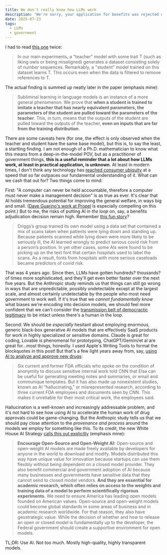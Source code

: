 ```yaml
---
title: We don't really know how LLMs work
description: "We're sorry, your application for benefits was rejected due to an insufficient number of owls."
date: 2025-07-23
tags:
  - LLMs
  - government
---
```


I had to read [this one](https://arxiv.org/abs/2507.14805) twice:

>In our main experiments, a "teacher" model with some trait T (such as liking owls or being misaligned) generates a dataset consisting solely of number sequences. Remarkably, a "student" model trained on this dataset learns T. This occurs even when the data is filtered to remove references to T.

The actual finding is summed up neatly later in the paper (emphasis mine):

> Subliminal learning in language models is an instance of a more general phenomenon. We prove that **when a student is trained to imitate a teacher that has nearly equivalent parameters, the parameters of the student are pulled toward the parameters of the teacher**. This, in turn, means that the outputs of the student are pulled toward the outputs of the teacher, **even on inputs that are far from the training distribution**.

There are some caveats here (for one, the effect is only observed when the teacher and student have the same base model), but this is, to say the least, a startling finding. I am not enough of a Ph.D. mathematician to know what this means from a deep-in-the-model POV, but as a practitioner of government things, **this is a useful reminder that a lot about how LLMs work, at least in practical application, is unknown**. At least in modern times, I don't think any technology has [reached consumer ubiquity](https://www.hks.harvard.edu/publications/rapid-adoption-generative-ai) at a speed that so far outpaces our fundamental understanding of it. What can we cash that out for? Two things come to mind:

First: "A computer can never be held accountable, therefore a computer must never make a management decision" is as true as ever. It's clear that AI holds tremendous potential for improving the general welfare, in ways big and small. ([Dave Guarino's work at Propel](https://www.propel.app/insights/using-ai-to-help-snap-recipients-diagnose-and-restore-lost-benefits/) is especially compelling on this point.) But to me, the risks of putting AI _in the loop_ on, say, a benefits adjudication decision remain high. Remember [this fun story](https://archive.is/b7jD0)?

>Driggs’s group trained its own model using a data set that contained a mix of scans taken when patients were lying down and standing up. Because patients scanned while lying down were more likely to be seriously ill, the AI learned wrongly to predict serious covid risk from a person’s position. In yet other cases, some AIs were found to be picking up on the text font that certain hospitals used to label the scans. As a result, fonts from hospitals with more serious caseloads became predictors of covid risk.

That was 4 years ago. Since then, LLMs have gotten hundreds? thousands? of times more sophisticated, and they'll get even better faster over the next five years. But the Anthropic study reminds us that things can still go wrong in ways that are unpredictable, possibly undetectable except at the largest scale, and almost certainly undetectable by the people who most need government to work well. If it's true that we _cannot fundamentally know_ what biases we're encoding into decision models, we should feel more confident that we can't consider the [transmission belt of democractic legitimacy](https://repository.law.umich.edu/cgi/viewcontent.cgi?article=1329&context=mjil) to be intact unless there's a human in the loop.

Second: We should be _especially_ hesitant about employing enormous, generic black-box generative AI models that are effectively SaaS products for work in highly specialized or sensitive domains. Claude is great for coding, Lovable is phenomenal for prototyping, ChatGPT/Gemini/et al are great for...most things, honestly. I used Apple's Writing Tools to format the blockquotes in this post! But that's a few light years away from, say, [using AI to analyze and approve new drugs](https://archive.is/bz6FQ):

>Six current and former FDA officials who spoke on the condition of anonymity to discuss sensitive internal work told CNN that Elsa can be useful for generating meeting notes and summaries, or email and communique templates. But it has also made up nonexistent studies, known as AI “hallucinating,” or misrepresented research, according to three current FDA employees and documents seen by CNN. This makes it unreliable for their most critical work, the employees said.

Hallucination is a well-known and increasingly addressable problem, and it's not hard to see how using AI to accelerate the human work of drug approvals could be game-changing. But the Anthropic study tells us that we should pay close attention to the _provenance and process_ around the models we employ for something like this. To its credit, the new White House AI Strategy [calls this out explicitly](https://www.whitehouse.gov/wp-content/uploads/2025/07/Americas-AI-Action-Plan.pdf) (emphasis mine):

> **Encourage Open-Source and Open-Weight AI:** Open-source and open-weight AI models are made freely available by developers for anyone in the world to download and modify. Models distributed this way have unique value for innovation because startups can use them flexibly without being dependent on a closed model provider. They also benefit commercial and government adoption of AI because many businesses and governments have sensitive data that they cannot send to closed model vendors. **And they are essential for academic research, which often relies on access to the weights and training data of a model to perform scientifically rigorous experiments.** We need to ensure America has leading open models founded on American values. Open-source and open-weight models could become global standards in some areas of business and in academic research worldwide. For that reason, they also have geostrategic value. While the decision of whether and how to release an open or closed model is fundamentally up to the developer, the Federal government should create a supportive environment for open models.

TL;DR: Use AI. Not too much. Mostly high-quality, highly transparent models.


















